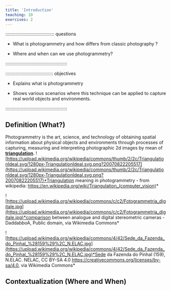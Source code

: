 ```yaml
---
title: 'Introduction'
teaching: 10
exercises: 2
---
```

:::::::::::::::::::::::::::::::::::::: questions 
- What is photogrammetry and how differs from classic photography ?

- Where and when can we use photogrammetry?

::::::::::::::::::::::::::::::::::::::::::::::::

::::::::::::::::::::::::::::::::::::: objectives
- Explains what is photogrammetry

- Shows various scenarios where this technique can be applied to capture real world objects and environments.

<!-- - Advantages and disadvantages for the use of this techniques.-->

::::::::::::::::::::::::::::::::::::::::::::::::




## Definition (What?)
Photogrammetry is the art, science, and technology of 
obtaining spatial information
about physical objects and environments 
through processes of capturing, 
measuring and interpreting photographic 2d images by mean of [**triangulation**](https://en.wikipedia.org/wiki/Triangulation_(computer_vision)).
![https://upload.wikimedia.org/wikipedia/commons/thumb/2/2c/TriangulationIdeal.svg/1280px-TriangulationIdeal.svg.png?20070822205517](https://upload.wikimedia.org/wikipedia/commons/thumb/2/2c/TriangulationIdeal.svg/1280px-TriangulationIdeal.svg.png?20070822205517)*Triangulation meaning in photogrammetry - from wikipedia: https://en.wikipedia.org/wiki/Triangulation_(computer_vision)*


![https://upload.wikimedia.org/wikipedia/commons/c/c2/Fotogrammetria_digitale.jpg](https://upload.wikimedia.org/wikipedia/commons/c/c2/Fotogrammetria_digitale.jpg)*comparison between analogue and digital stereometric cameras - DaddabboA, Public domain, via Wikimedia Commons*


![https://upload.wikimedia.org/wikipedia/commons/4/42/Sede_da_Fazenda_do_Pinhal_%28159%29%2C_N.ELAC.jpg](https://upload.wikimedia.org/wikipedia/commons/4/42/Sede_da_Fazenda_do_Pinhal_%28159%29%2C_N.ELAC.jpg)*Sede da Fazenda do Pinhal (159), N.ELAC. NELAC, CC BY-SA 4.0 <https://creativecommons.org/licenses/by-sa/4.0>, via Wikimedia Commons*

## Contextualization (Where and When)











